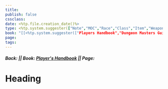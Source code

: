 ```yaml
---
title: 
publish: false
cssclass: 
date: <%tp.file.creation_date()%>
type: <%tp.system.suggester(["Note","MOC","Race","Class","Item","Weapon","Magic","PC","NPC","Monster"],["note","moc","race","class","item","weapon","magic","pc","npc","monster"])%>
book: "[[<%tp.system.suggester(["Players Handbook","Dungeon Masters Guide","Monster Manual","Tashas Cauldron of Everything"],["Players Handbook.pdf","Dungeon masters guide.pdf","Monster Manual.pdf","Tashas Cauldron of Everything.pdf"])%>]]"
page: 
tags: 
---
```

##### Back:  || Book: [Player's Handbook](https://drive.google.com/drive/folders/1O5bhpYizcIT5xxAoLOuzCRht_PVS7VSG?usp=sharing) || Page: 
# Heading
